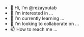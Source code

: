 - 👋 Hi, I’m @rezayoutab
- 👀 I’m interested in ...
- 🌱 I’m currently learning ...
- 💞️ I’m looking to collaborate on ...
- 📫 How to reach me ...

<!---
rezayoutab/rezayoutab is a ✨ special ✨ repository because its `README.md` (this file) appears on your GitHub profile.
You can click the Preview link to take a look at your changes.
--->
